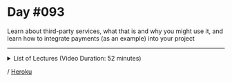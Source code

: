 # Day #093
Learn about third-party services, what that is and why you might use it, and learn how to integrate payments (as an example) into your project

---

<details>
    <summary>List of Lectures (Video Duration: 52 minutes)</summary>
    <ul>
        <li>Module Introduction</li>
        <li>What Are "Services" & "APIs"?</li>
        <li>Why Would You Use Services & APIs?</li>
        <li>Introducing Stripe</li>
        <li>Creating A Stripe Account</li>
        <li>Setting Up A Stripe API Request</li>
        <li>Configuring The Stripe Request & Handling Payments</li>
        <li>Module Summary</li>
        <li>More Services: Social Login (Google, Facebook), Google Analytics & More</li>
    </ul>
</details>

/ [Heroku](https://dyrits-wde.herokuapp.com/)